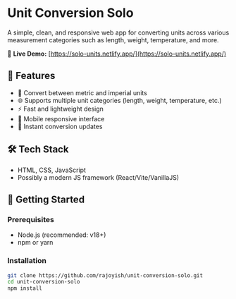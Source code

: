 # Unit Conversion Solo

A simple, clean, and responsive web app for converting units across various measurement categories such as length, weight, temperature, and more.

🚀 **Live Demo:** [https://solo-units.netlify.app/](https://solo-units.netlify.app/)

## 🌟 Features

- 📏 Convert between metric and imperial units
- 🌐 Supports multiple unit categories (length, weight, temperature, etc.)
- ⚡ Fast and lightweight design
- 📱 Mobile responsive interface
- 🔁 Instant conversion updates

## 🛠️ Tech Stack

- HTML, CSS, JavaScript
- Possibly a modern JS framework (React/Vite/VanillaJS)

## 🚀 Getting Started

### Prerequisites

- Node.js (recommended: v18+)
- npm or yarn

### Installation

```bash
git clone https://github.com/rajoyish/unit-conversion-solo.git
cd unit-conversion-solo
npm install
```
